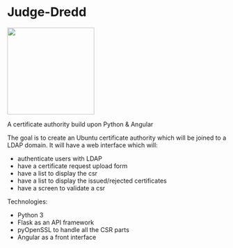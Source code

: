 # Judge-Dredd

<img src="https://cdn4.iconfinder.com/data/icons/heroes-villains-vol-2-colored/100/Judge_Dredd-512.png" width="200">

A certificate authority build upon Python &amp; Angular

The goal is to create an Ubuntu certificate authority which will be joined to a LDAP domain.
It will have a web interface which will:
 - authenticate users with LDAP
 - have a certificate request upload form
 - have a list to display the csr
 - have a list to display the issued/rejected certificates
 - have a screen to validate a csr

Technologies: 
 - Python 3
 - Flask as an API framework
 - pyOpenSSL to handle all the CSR parts
 - Angular as a front interface
